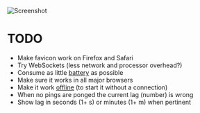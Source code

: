 ![Screenshot](https://raw.github.com/frosas/lag/master/screenshot.png)

# TODO

- Make favicon work on Firefox and Safari
- Try WebSockets (less network and processor overhead?)
- Consume as little [battery](http://www.w3.org/TR/battery-status/) as possible
- Make sure it works in all major browsers
- Make it work [offline](http://www.whatwg.org/specs/web-apps/current-work/multipage/offline.html) (to start it without a connection)
- When no pings are ponged the current lag (number) is wrong
- Show lag in seconds (1+ s) or minutes (1+ m) when pertinent

